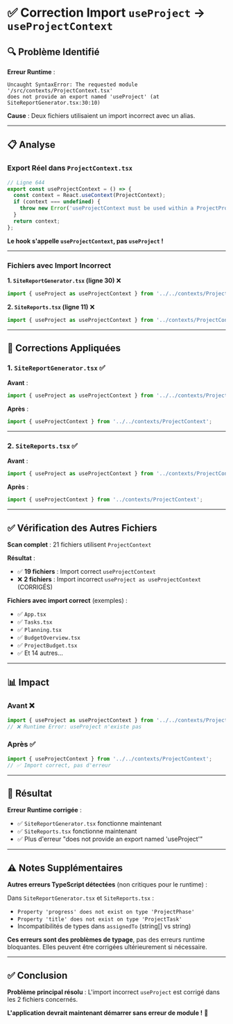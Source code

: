# ✅ Correction Import `useProject` → `useProjectContext`

## 🔍 Problème Identifié

**Erreur Runtime** :
```
Uncaught SyntaxError: The requested module '/src/contexts/ProjectContext.tsx' 
does not provide an export named 'useProject' (at SiteReportGenerator.tsx:30:10)
```

**Cause** : Deux fichiers utilisaient un import incorrect avec un alias.

---

## 📋 Analyse

### **Export Réel dans `ProjectContext.tsx`**
```typescript
// Ligne 644
export const useProjectContext = () => {
  const context = React.useContext(ProjectContext);
  if (context === undefined) {
    throw new Error('useProjectContext must be used within a ProjectProvider');
  }
  return context;
};
```

**Le hook s'appelle `useProjectContext`, pas `useProject` !**

---

### **Fichiers avec Import Incorrect**

**1. `SiteReportGenerator.tsx` (ligne 30)** ❌
```typescript
import { useProject as useProjectContext } from '../../contexts/ProjectContext';
```

**2. `SiteReports.tsx` (ligne 11)** ❌
```typescript
import { useProject as useProjectContext } from '../contexts/ProjectContext';
```

---

## 🔧 Corrections Appliquées

### **1. `SiteReportGenerator.tsx`** ✅

**Avant** :
```typescript
import { useProject as useProjectContext } from '../../contexts/ProjectContext';
```

**Après** :
```typescript
import { useProjectContext } from '../../contexts/ProjectContext';
```

---

### **2. `SiteReports.tsx`** ✅

**Avant** :
```typescript
import { useProject as useProjectContext } from '../contexts/ProjectContext';
```

**Après** :
```typescript
import { useProjectContext } from '../contexts/ProjectContext';
```

---

## ✅ Vérification des Autres Fichiers

**Scan complet** : 21 fichiers utilisent `ProjectContext`

**Résultat** :
- ✅ **19 fichiers** : Import correct `useProjectContext`
- ❌ **2 fichiers** : Import incorrect `useProject as useProjectContext` (CORRIGÉS)

**Fichiers avec import correct** (exemples) :
- ✅ `App.tsx`
- ✅ `Tasks.tsx`
- ✅ `Planning.tsx`
- ✅ `BudgetOverview.tsx`
- ✅ `ProjectBudget.tsx`
- ✅ Et 14 autres...

---

## 📊 Impact

### **Avant** ❌
```typescript
import { useProject as useProjectContext } from '../../contexts/ProjectContext';
// ❌ Runtime Error: useProject n'existe pas
```

### **Après** ✅
```typescript
import { useProjectContext } from '../../contexts/ProjectContext';
// ✅ Import correct, pas d'erreur
```

---

## 🎯 Résultat

**Erreur Runtime corrigée** :
- ✅ `SiteReportGenerator.tsx` fonctionne maintenant
- ✅ `SiteReports.tsx` fonctionne maintenant
- ✅ Plus d'erreur "does not provide an export named 'useProject'"

---

## ⚠️ Notes Supplémentaires

**Autres erreurs TypeScript détectées** (non critiques pour le runtime) :

Dans `SiteReportGenerator.tsx` et `SiteReports.tsx` :
- `Property 'progress' does not exist on type 'ProjectPhase'`
- `Property 'title' does not exist on type 'ProjectTask'`
- Incompatibilités de types dans `assignedTo` (string[] vs string)

**Ces erreurs sont des problèmes de typage**, pas des erreurs runtime bloquantes. Elles peuvent être corrigées ultérieurement si nécessaire.

---

## ✅ Conclusion

**Problème principal résolu** : L'import incorrect `useProject` est corrigé dans les 2 fichiers concernés.

**L'application devrait maintenant démarrer sans erreur de module !** 🎉

